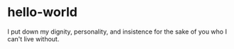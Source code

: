 # hello-world

I put down my dignity, personality, and insistence for the sake of you who I can't live without.
